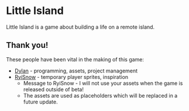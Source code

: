 # Little Island

Little Island is a game about building a life on a remote island.

## Thank you!

These people have been vital in the making of this game:

- [Dylan](https://github.com/dylanopen) - programming, assets, project management
- [RyiSnow](https://youtube.com/@RyiSnow) - temporary player sprites, inspiration
  - Message to RyiSnow - I will not use your assets when the game is released outside of beta!
  - The assets are used as placeholders which will be replaced in a future update.
